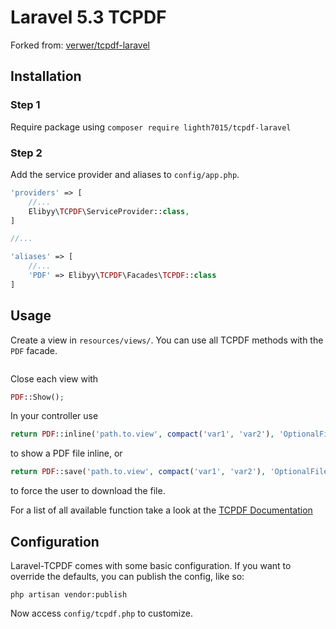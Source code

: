 # Laravel 5.3 TCPDF

Forked from: [verwer/tcpdf-laravel](https://github.com/verwer/tcpdf-laravel)

## Installation

### Step 1
Require package using
```composer require lighth7015/tcpdf-laravel```

### Step 2
Add the service provider and aliases to `config/app.php`.
```php
'providers' => [
    //...
    Elibyy\TCPDF\ServiceProvider::class,
]

//...

'aliases' => [
    //...
    'PDF' => Elibyy\TCPDF\Facades\TCPDF::class
]
```

## Usage
Create a view in `resources/views/`. You can use all TCPDF methods with the `PDF` facade.

```php

```

Close each view with
```php
PDF::Show();
```

In your controller use
```php
return PDF::inline('path.to.view', compact('var1', 'var2'), 'OptionalFilename.pdf');
```
to show a PDF file inline, or
```php
return PDF::save('path.to.view', compact('var1', 'var2'), 'OptionalFilename.pdf');
```
to force the user to download the file.

For a list of all available function take a look at the [TCPDF Documentation](http://www.tcpdf.org/doc/code/classTCPDF.html)

## Configuration

Laravel-TCPDF comes with some basic configuration.
If you want to override the defaults, you can publish the config, like so:

    php artisan vendor:publish

Now access `config/tcpdf.php` to customize.
